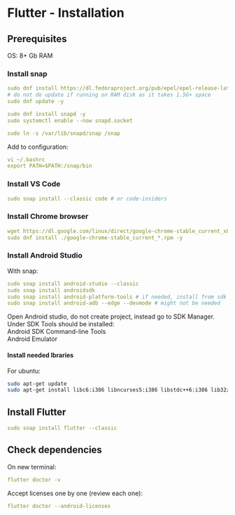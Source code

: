 # Flutter - Installation

## Prerequisites

OS: 8+ Gb RAM

### Install snap

```yaml
sudo dnf install https://dl.fedoraproject.org/pub/epel/epel-release-latest-9.noarch.rpm -y
# do not do update if running on RAM disk as it takes 1.5G+ space
sudo dnf update -y

sudo dnf install snapd -y
sudo systemctl enable --now snapd.socket

sudo ln -s /var/lib/snapd/snap /snap
```

Add to configuration:  

```yaml
vi ~/.bashrc
export PATH=$PATH:/snap/bin
```

### Install VS Code

```yaml
sudo snap install --classic code # or code-insiders
```

### Install Chrome browser

```yaml
wget https://dl.google.com/linux/direct/google-chrome-stable_current_x86_64.rpm
sudo dnf install ./google-chrome-stable_current_*.rpm -y
```

### Install Android Studio

With snap:

```yaml
sudo snap install android-studio --classic
sudo snap install androidsdk
sudo snap install android-platform-tools # if needed, install from sdk manager
sudo snap install android-adb --edge --devmode # might not be needed
```

Open Android studio, do not create project, instead go to SDK Manager.  
Under SDK Tools should be installed:  
Android SDK Command-line Tools  
Android Emulator

#### Install needed lbraries

For ubuntu:

```sh
sudo apt-get update
sudo apt-get install libc6:i386 libncurses5:i386 libstdc++6:i386 lib32z1 libbz2-1.0:i386
```

## Install Flutter

```yaml
sudo snap install flutter --classic
```

## Check dependencies

On new terminal:

```yaml
flutter doctor -v
```

Accept licenses one by one (review each one):

```yaml
flutter doctor --android-licenses
```
